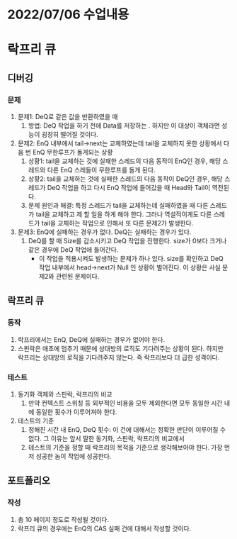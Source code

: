 # 2022/07/06 수업내용
# 락프리 큐
## 디버깅
### 문제
1. 문제1: DeQ로 같은 값을 반환하였을 때
    1) 방법: DeQ 작업을 하기 전에 Data를 저장하는 . 하지만 이 대상이 객체라면 성능이 굉장히 떨어질 것이다.
2. 문제2: EnQ 내부에서 tail->next는 교체하였는데 tail을 교체하지 못한 상황에서 다음 번 EnQ 무한루프가 돌게되는 상황
    1) 상황1: tail을 교체하는 것에 실패한 스레드의 다음 동작이 EnQ인 경우, 해당 스레드와 다른 EnQ 스레들이 무한루프를 돌게 된다.
    2) 상황2: tail을 교체하는 것에 실패한 스레드의 다음 동작이 DeQ인 경우, 해당 스레드가 DeQ 작업을 하고 다시 EnQ 작업에 들어갔을 때 Head와 Tail이 역전된다.
    3) 문제 원인과 해결: 특정 스레드가 tail을 교체하는데 실패하였을 때 다른 스레드가 tail을 교체하고 제 할 일을 하게 해야 한다. 그러나 역설적이게도 다른 스레드가 tail을 교체하는 작업으로 인해서 또 다른 문제2가 발생한다.
3. 문제3: EnQ에 실패하는 경우가 없다. DeQ는 실패하는 경우가 있다. 
    1) DeQ를 할 때 Size를 감소시키고 DeQ 작업을 진행한다. size가 0보다 크거나 같은 경우에 DeQ 작업에 들어간다.
        * 이 작업을 적용시켜도 발생하는 문제가 하나 있다. size를 확인하고 DeQ 작업 내부에서 head->next가 Null 인 상황이 벌어진다. 이 상황은 사실 문제2와 관련된 문제이다.

## 락프리 큐
### 동작
1. 락프리에서는 EnQ, DeQ에 실패하는 경우가 없어야 한다.
2. 스핀락은 애초에 멈추기 때문에 상대방의 로직도 기다려주는 상황이 된다. 하지만 락프리는 상대방의 로직을 기다려주지 않는다. 즉 락프리보다 더 급한 성격이다.

### 테스트
1. 동기화 객체와 스핀락, 락프리의 비교
    1) 만약 컨텍스트 스위칭 등 외부적인 비용을 모두 제외한다면 모두 동일한 시간 내에 동일한 횟수가 이루어져야 한다.
2. 테스트의 기준
    1) 정해진 시간 내 EnQ, DeQ 횟수: 이 건에 대해서는 정확한 판단이 이루어질 수 없다. 그 이유는 앞서 말한 동기화, 스핀락, 락프리의 비교에서
    2) 테스트의 기준을 정할 때 락프리의 목적을 기준으로 생각해보아야 한다. 가장 먼저 성공한 놈이 작업에 성공한다.

## 포트폴리오
### 작성
1. 총 10 페이지 정도로 작성될 것이다.
2. 락프리 큐의 경우에는 EnQ의 CAS 실패 건에 대해서 작성할 것이다.

